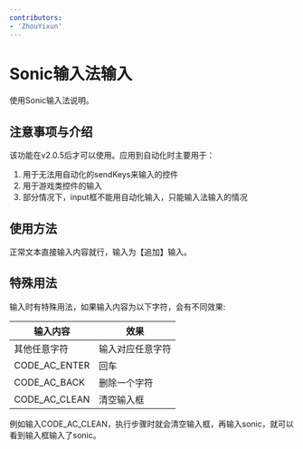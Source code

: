 ```yaml
---
contributors:
- 'ZhouYixun'
---
```


# Sonic输入法输入

使用Sonic输入法说明。

## 注意事项与介绍

该功能在v2.0.5后才可以使用。应用到自动化时主要用于：
1. 用于无法用自动化的sendKeys来输入的控件
2. 用于游戏类控件的输入
3. 部分情况下，input框不能用自动化输入，只能输入法输入的情况

## 使用方法

正常文本直接输入内容就行，输入为【追加】输入。

## 特殊用法

输入时有特殊用法，如果输入内容为以下字符，会有不同效果:

| 输入内容          | 效果       |
|---------------|----------|
| 其他任意字符        | 输入对应任意字符 |
| CODE_AC_ENTER | 回车       |
| CODE_AC_BACK  | 删除一个字符   |
| CODE_AC_CLEAN | 清空输入框    |

例如输入CODE_AC_CLEAN，执行步骤时就会清空输入框，再输入sonic，就可以看到输入框输入了sonic。
